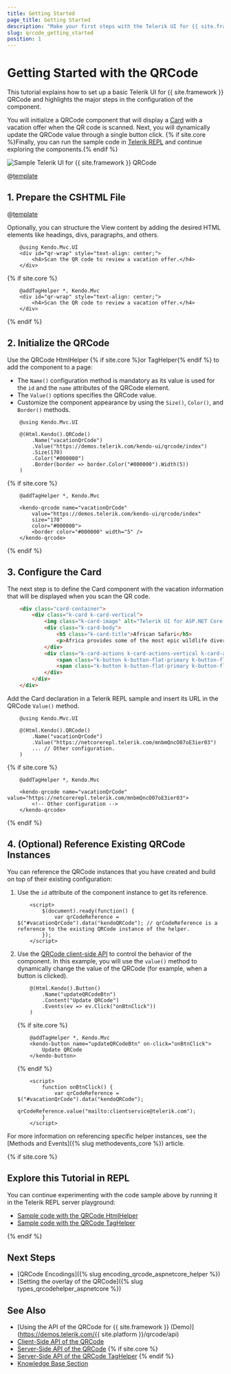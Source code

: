 ```yaml
---
title: Getting Started
page_title: Getting Started
description: "Make your first steps with the Telerik UI for {{ site.framework }} QRCode component by following a complete step-by-step tutorial."
slug: qrcode_getting_started
position: 1
---
```


# Getting Started with the QRCode

This tutorial explains how to set up a basic Telerik UI for {{ site.framework }} QRCode and highlights the major steps in the configuration of the component.

You will initialize a QRCode component that will display a [Card](https://demos.telerik.com/aspnet-core/cards) with a vacation offer when the QR code is scanned. Next, you will dynamically update the QRCode value through a single button click. {% if site.core %}Finally, you can run the sample code in [Telerik REPL](https://netcorerepl.telerik.com/) and continue exploring the components.{% endif %}

 ![Sample Telerik UI for {{ site.framework }} QRCode](./images/qrcode-getting-started.png)

@[template](/_contentTemplates/core/getting-started-prerequisites.md#component-gs-prerequisites)

## 1. Prepare the CSHTML File

@[template](/_contentTemplates/core/getting-started-directives.md#gs-adding-directives)

Optionally, you can structure the View content by adding the desired HTML elements like headings, divs, paragraphs, and others.

```HtmlHelper
    @using Kendo.Mvc.UI
    <div id="qr-wrap" style="text-align: center;">
        <h4>Scan the QR code to review a vacation offer.</h4>
    </div>
```
{% if site.core %}
```TagHelper
    @addTagHelper *, Kendo.Mvc
    <div id="qr-wrap" style="text-align: center;">
        <h4>Scan the QR code to review a vacation offer.</h4>
    </div>
```
{% endif %}

## 2. Initialize the QRCode

Use the QRCode HtmlHelper {% if site.core %}or TagHelper{% endif %} to add the component to a page:

* The `Name()` configuration method is mandatory as its value is used for the `id` and the `name` attributes of the QRCode element.
* The `Value()` options specifies the QRCode value.
* Customize the component appearance by using the `Size()`, `Color()`, and `Border()` methods. 

```HtmlHelper
    @using Kendo.Mvc.UI

    @(Html.Kendo().QRCode()
        .Name("vacationQrCode")
        .Value("https://demos.telerik.com/kendo-ui/qrcode/index")
        .Size(170)
        .Color("#000000")
        .Border(border => border.Color("#000000").Width(5))
    )
```
{% if site.core %}
```TagHelper
    @addTagHelper *, Kendo.Mvc

    <kendo-qrcode name="vacationQrCode" 
        value="https://demos.telerik.com/kendo-ui/qrcode/index" 
        size="170" 
        color="#000000">
        <border color="#000000" width="5" />
    </kendo-qrcode>
```
{% endif %}

## 3. Configure the Card

The next step is to define the Card component with the vacation information that will be displayed when you scan the QR code.

```HTML
    <div class="card-container">
        <div class="k-card k-card-vertical">
            <img class="k-card-image" alt="Telerik UI for ASP.NET Core Cards Africa" src="https://demos.telerik.com/aspnet-core/shared/web/cards/south-africa.jpg"/>
            <div class="k-card-body">
                <h5 class="k-card-title">African Safari</h5>
                <p>Africa provides some of the most epic wildlife diversity on the planet. Not many vacations involve sleeping in close quarters with lions, leopards, elephants, buffaloes, rhinos, giraffes and hippos.</p>
            </div>
            <div class="k-card-actions k-card-actions-vertical k-card-actions-stretched">
                <span class="k-button k-button-flat-primary k-button-flat k-button-md k-rounded-md">Book now</span>
                <span class="k-button k-button-flat-primary k-button-flat k-button-md k-rounded-md">Check rates</span>
            </div>
        </div>
    </div>
```

Add the Card declaration in a Telerik REPL sample and insert its URL in the QRCode `Value()` method.

```HtmlHelper
    @using Kendo.Mvc.UI

    @(Html.Kendo().QRCode()
        .Name("vacationQrCode")
        .Value("https://netcorerepl.telerik.com/mnbmQncO07oE3ier03")
        ... // Other configuration.
    )
```
{% if site.core %}
```TagHelper
    @addTagHelper *, Kendo.Mvc

    <kendo-qrcode name="vacationQrCode" value="https://netcorerepl.telerik.com/mnbmQncO07oE3ier03">
        <!-- Other configuration -->
    </kendo-qrcode>
```
{% endif %}

## 4. (Optional) Reference Existing QRCode Instances

You can reference the QRCode instances that you have created and build on top of their existing configuration:

1. Use the `id` attribute of the component instance to get its reference.

    ```JS script
        <script>
            $(document).ready(function() {
                var qrCodeReference = $("#vacationQrCode").data("kendoQRCode"); // qrCodeReference is a reference to the existing QRCode instance of the helper.
            });
        </script>
    ```

1. Use the [QRCode client-side API](https://docs.telerik.com/kendo-ui/api/javascript/dataviz/ui/qrcode#methods) to control the behavior of the component. In this example, you will use the `value()` method to dynamically change the value of the QRCode (for example, when a button is clicked).

    ```HtmlHelper
        @(Html.Kendo().Button()
            .Name("updateQRCodeBtn")
            .Content("Update QRCode")
            .Events(ev => ev.Click("onBtnClick"))
        )
    ```
    {% if site.core %}
    ```TagHelper
        @addTagHelper *, Kendo.Mvc
        <kendo-button name="updateQRCodeBtn" on-click="onBtnClick">
            Update QRCode
        </kendo-button>
    ```
    {% endif %}
    ```JS Scripts
        <script>
            function onBtnClick() {
                var qrCodeReference = $("#vacationQrCode").data("kendoQRCode");
                qrCodeReference.value("mailto:clientservice@telerik.com");
            }
        </script>
    ```

For more information on referencing specific helper instances, see the [Methods and Events]({% slug methodevents_core %}) article.

{% if site.core %}
## Explore this Tutorial in REPL

You can continue experimenting with the code sample above by running it in the Telerik REPL server playground:

* [Sample code with the QRCode HtmlHelper](https://netcorerepl.telerik.com/QxFmwxwu22AIHKrN25)
* [Sample code with the QRCode TagHelper](https://netcorerepl.telerik.com/QnlQcdQa25Fddbrd25)

{% endif %}

## Next Steps

* [QRCode Encodings]({% slug encoding_qrcode_aspnetcore_helper %})
* [Setting the overlay of the QRCode]({% slug types_qrcodehelper_aspnetcore %})

## See Also

* [Using the API of the QRCode for {{ site.framework }} (Demo)](https://demos.telerik.com/{{ site.platform }}/qrcode/api)
* [Client-Side API of the QRCode](https://docs.telerik.com/kendo-ui/api/javascript/dataviz/ui/qrcode)
* [Server-Side API of the QRCode](/api/qrcode)
{% if site.core %}
* [Server-Side API of the QRCode TagHelper](/api/taghelpers/qrcode)
{% endif %}
* [Knowledge Base Section](/knowledge-base)